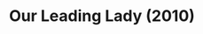 ---
layout: shows
title: Our Leading Lady (2010)
image: 
category: 
details:
  Theatre: Theatre Jacksonville
cast:
crew:
  Director: Michael Lipp
external_links:
---